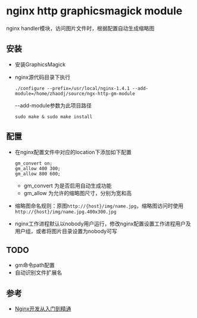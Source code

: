 nginx http graphicsmagick module
===

nginx handler模块，访问图片文件时，根据配置自动生成缩略图

## 安装
- 安装GraphicsMagick
- nginx源代码目录下执行

	```
	./configure --prefix=/usr/local/nginx-1.4.1 --add-module=/home/zhaodj/source/ngx-http-gm-module
	```
	--add-module参数为此项目路径
	
	```
	sudo make & sudo make install
	```

## 配置
- 在nginx配置文件中对应的location下添加如下配置

	```
	gm_convert on;
	gm_allow 400 300;
	gm_allow 800 600;
	```
	- gm_convert 为是否启用自动生成功能
	- gm_allow 为允许的缩略图尺寸，分别为宽和高
	
- 缩略图命名规则：原图```http://{host}/img/name.jpg```，缩略图访问时使用```http://{host}/img/name.jpg.400x300.jpg```

- nginx工作进程默认以nobody用户运行，修改nginx配置设置工作进程用户及用户组，或者将图片目录设置为nobody可写
	

## TODO
- gm命令path配置
- 自动识别文件扩展名

## 参考
- [Nginx开发从入门到精通](http://tengine.taobao.org/book/index.html)

